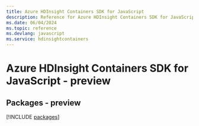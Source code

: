 ```yaml
---
title: Azure HDInsight Containers SDK for JavaScript
description: Reference for Azure HDInsight Containers SDK for JavaScript
ms.date: 06/04/2024
ms.topic: reference
ms.devlang: javascript
ms.service: hdinsightcontainers
---
```

# Azure HDInsight Containers SDK for JavaScript - preview
## Packages - preview
[!INCLUDE [packages](hdinsight-containers-index.md)]